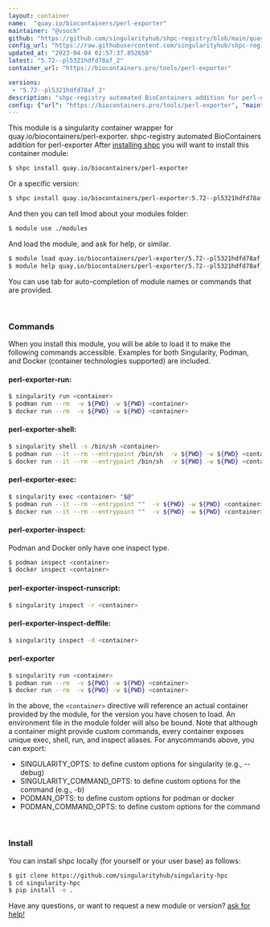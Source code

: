 ```yaml
---
layout: container
name:  "quay.io/biocontainers/perl-exporter"
maintainer: "@vsoch"
github: "https://github.com/singularityhub/shpc-registry/blob/main/quay.io/biocontainers/perl-exporter/container.yaml"
config_url: "https://raw.githubusercontent.com/singularityhub/shpc-registry/main/quay.io/biocontainers/perl-exporter/container.yaml"
updated_at: "2023-04-04 02:57:37.852650"
latest: "5.72--pl5321hdfd78af_2"
container_url: "https://biocontainers.pro/tools/perl-exporter"

versions:
 - "5.72--pl5321hdfd78af_2"
description: "shpc-registry automated BioContainers addition for perl-exporter"
config: {"url": "https://biocontainers.pro/tools/perl-exporter", "maintainer": "@vsoch", "description": "shpc-registry automated BioContainers addition for perl-exporter", "latest": {"5.72--pl5321hdfd78af_2": "sha256:c37d6b3a3f87c13cbd2c80b7f3c516aaead5263d1ab5b04430fc0ebb64c45246"}, "tags": {"5.72--pl5321hdfd78af_2": "sha256:c37d6b3a3f87c13cbd2c80b7f3c516aaead5263d1ab5b04430fc0ebb64c45246"}, "docker": "quay.io/biocontainers/perl-exporter"}
---
```


This module is a singularity container wrapper for quay.io/biocontainers/perl-exporter.
shpc-registry automated BioContainers addition for perl-exporter
After [installing shpc](#install) you will want to install this container module:


```bash
$ shpc install quay.io/biocontainers/perl-exporter
```

Or a specific version:

```bash
$ shpc install quay.io/biocontainers/perl-exporter:5.72--pl5321hdfd78af_2
```

And then you can tell lmod about your modules folder:

```bash
$ module use ./modules
```

And load the module, and ask for help, or similar.

```bash
$ module load quay.io/biocontainers/perl-exporter/5.72--pl5321hdfd78af_2
$ module help quay.io/biocontainers/perl-exporter/5.72--pl5321hdfd78af_2
```

You can use tab for auto-completion of module names or commands that are provided.

<br>

### Commands

When you install this module, you will be able to load it to make the following commands accessible.
Examples for both Singularity, Podman, and Docker (container technologies supported) are included.

#### perl-exporter-run:

```bash
$ singularity run <container>
$ podman run --rm  -v ${PWD} -w ${PWD} <container>
$ docker run --rm  -v ${PWD} -w ${PWD} <container>
```

#### perl-exporter-shell:

```bash
$ singularity shell -s /bin/sh <container>
$ podman run --it --rm --entrypoint /bin/sh  -v ${PWD} -w ${PWD} <container>
$ docker run --it --rm --entrypoint /bin/sh  -v ${PWD} -w ${PWD} <container>
```

#### perl-exporter-exec:

```bash
$ singularity exec <container> "$@"
$ podman run --it --rm --entrypoint ""  -v ${PWD} -w ${PWD} <container> "$@"
$ docker run --it --rm --entrypoint ""  -v ${PWD} -w ${PWD} <container> "$@"
```

#### perl-exporter-inspect:

Podman and Docker only have one inspect type.

```bash
$ podman inspect <container>
$ docker inspect <container>
```

#### perl-exporter-inspect-runscript:

```bash
$ singularity inspect -r <container>
```

#### perl-exporter-inspect-deffile:

```bash
$ singularity inspect -d <container>
```



#### perl-exporter

```bash
$ singularity run <container>
$ podman run --rm  -v ${PWD} -w ${PWD} <container>
$ docker run --rm  -v ${PWD} -w ${PWD} <container>
```


In the above, the `<container>` directive will reference an actual container provided
by the module, for the version you have chosen to load. An environment file in the
module folder will also be bound. Note that although a container
might provide custom commands, every container exposes unique exec, shell, run, and
inspect aliases. For anycommands above, you can export:

 - SINGULARITY_OPTS: to define custom options for singularity (e.g., --debug)
 - SINGULARITY_COMMAND_OPTS: to define custom options for the command (e.g., -b)
 - PODMAN_OPTS: to define custom options for podman or docker
 - PODMAN_COMMAND_OPTS: to define custom options for the command

<br>

### Install

You can install shpc locally (for yourself or your user base) as follows:

```bash
$ git clone https://github.com/singularityhub/singularity-hpc
$ cd singularity-hpc
$ pip install -e .
```

Have any questions, or want to request a new module or version? [ask for help!](https://github.com/singularityhub/singularity-hpc/issues)